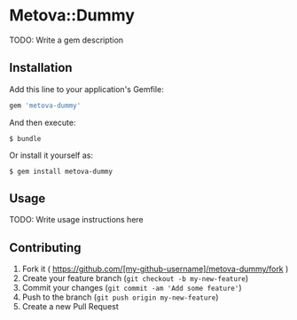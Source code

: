 # Metova::Dummy

TODO: Write a gem description

## Installation

Add this line to your application's Gemfile:

```ruby
gem 'metova-dummy'
```

And then execute:

    $ bundle

Or install it yourself as:

    $ gem install metova-dummy

## Usage

TODO: Write usage instructions here

## Contributing

1. Fork it ( https://github.com/[my-github-username]/metova-dummy/fork )
2. Create your feature branch (`git checkout -b my-new-feature`)
3. Commit your changes (`git commit -am 'Add some feature'`)
4. Push to the branch (`git push origin my-new-feature`)
5. Create a new Pull Request
